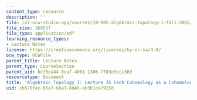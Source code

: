 ```yaml
---
content_type: resource
description: ''
file: /ol-ocw-studio-app/courses/18-905-algebraic-topology-i-fall-2016/cb579facb5a766a18d45a63b1ca7915d_MIT18_905F16_lec35.pdf
file_size: 369557
file_type: application/pdf
learning_resource_types:
- Lecture Notes
license: https://creativecommons.org/licenses/by-nc-sa/4.0/
ocw_type: OCWFile
parent_title: Lecture Notes
parent_type: CourseSection
parent_uid: bcf5ea44-8eaf-4061-1306-7783e9ccc369
resourcetype: Document
title: 'Algebraic Topology I: Lecture 35 Cech Cohomology as a Cohomology Theory'
uid: cb579fac-b5a7-66a1-8d45-a63b1ca7915d
---
```

